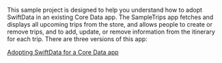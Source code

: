 This sample project is designed to help you understand how to adopt SwiftData in an existing Core Data app. The SampleTrips app fetches and displays all upcoming trips from the store, and allows people to create or remove trips, and to add, update, or remove information from the itinerary for each trip. There are three versions of this app:

[Adopting SwiftData for a Core Data app](https://developer.apple.com/documentation/coredata/adopting_swiftdata_for_a_core_data_app)
